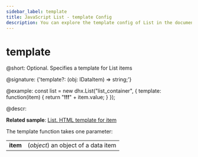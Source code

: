 ```yaml
---
sidebar_label: template
title: JavaScript List - template Config 
description: You can explore the template config of List in the documentation of the DHTMLX JavaScript UI library. Browse developer guides and API reference, try out code examples and live demos, and download a free 30-day evaluation version of DHTMLX Suite.
---
```


# template

@short: Optional. Specifies a template for List items

@signature: {'template?: (obj: IDataItem) => string;'}

@example:
const list = new dhx.List("list_container", {
	template: function(item) {
		return "<strong>!!!</strong>" + item.value;
	}
});

@descr:

**Related sample**: [List. HTML template for item](https://snippet.dhtmlx.com/gtzdwpj4)

The template function takes one parameter:

<table>
	<tbody>
        <tr>
			<td><b>item</b></td>
			<td>(<i>object</i>) an object of a data item</td>
		</tr>
    </tbody>
</table>

[comment]: # (@related: list/configuration.md#template-for-list-items)

[comment]: # (@relatedapi: list/api/list_eventhandlers_config.md)
